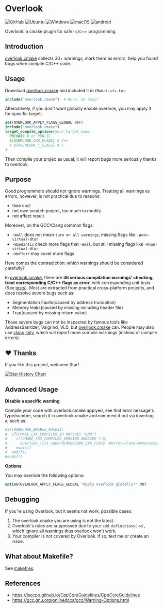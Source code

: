 # Overlook

<img alt="GitHub" src="https://img.shields.io/github/license/zchrissirhcz/overlook"> ![Ubuntu](https://img.shields.io/badge/Ubuntu-333333?style=flat&logo=ubuntu) ![Windows](https://img.shields.io/badge/Windows-333333?style=flat&logo=windows&logoColor=blue) ![macOS](https://img.shields.io/badge/-macOS-333333?style=flat&logo=apple) ![android](https://img.shields.io/badge/-Android-333333?style=flat&logo=Android)


Overlook: a cmake plugin for safer c/c++ programming.

## Introduction

[overlook.cmake](overlook.cmake) collects 30+ warnings, mark them as errors, help you found bugs when compile C/C++ code.

## Usage

Download [overlook.cmake](https://github.com/zchrissirhcz/overlook/blob/main/overlook.cmake) and included it in `CMakeLists.txt`:

```cmake
include("overlook.cmake")  # Done. So easy!
```

Alternatively, if you don't want globally enable overlook, you may apply it for specific target:

```cmake
set(OVERLOOK_APPLY_FLAGS_GLOBAL OFF)
include("overlook.cmake")
target_compile_options(your_target_name
  PRIVATE # or PUBLIC
  ${OVERLOOK_CXX_FLAGS} # C++
  # ${OVERLOOK_C_FLAGS} # C
)
```

Then compile your projec as usual, it will report bugs more seriously thanks to overlook.

## Purpose

Good programmers should not ignore warnings. Treating all warnings as errors, however, is not practical due to reasons:
- time cost
- not own scratch project, too much to modify
- not affect result

Moreover, on the GCC/Clang common flags:
- `-Wall` does not mean `turn on all warnings`, missing flags like `-Wnon-virtual-dtor`
- `-Wpedantic` check more flags that `-Wall`, but still missing flags like `-Wnon-virtual-dtor`
- `-Weffc++` may cover more flags

Here comes the contradiction: which warnings should be considered carefully?

In [overlook.cmake](overlook.cmake), there are **36 serious compilation warnings' checking, treat corresponding C/C++ flags as error**, with corresponding unit tests (See [tests](tests)). Most are extracted from practical cross-platform projects, and does resolve severe bugs such as:
- Segmentation Faults(caused by address truncation)
- Memory leaks(caused by missing including header file)
- Trap(caused by missing return value)

These severe bugs can not be inspected by famous tools like AddressSanitizer, Valgrind, VLD, but [overlook.cmake](overlook.cmake) can. People may also use [clang-tidy](https://clang.llvm.org/extra/clang-tidy/), which will report more compile warnings (instead of compile errors).


## ♥️ Thanks

If you like this project, welcome Star!

[![Star History Chart](https://api.star-history.com/svg?repos=zchrissirhcz/overlook&type=Date)](https://star-history.com/#zchrissirhcz/overlook&Date)


## Advanced Usage

**Disable a specific warning**

Compile your code with overlook.cmake applyed, see that error nessage's type/number, search it in overlook.cmake and comment it out via inserting `#`, such as:
```cmake
#if(OVERLOOK_ENABLE_RULE32)
#  if(CMAKE_CXX_COMPILER_ID MATCHES "GNU")
#    if(CMAKE_CXX_COMPILER_VERSION GREATER 7.5)
#      overlook_list_append(OVERLOOK_CXX_FLAGS -Werror=class-memaccess)
#    endif()
#  endif()
#endif()
```

**Options**

You may override the following options:

```cmake
option(OVERLOOK_APPLY_FLAGS_GLOBAL "Apply overlook globally?" ON)
```

## Debugging

If you're using Overlook, but it seems not work, possible cases:

1. The overlook.cmake you are using is not the latest.
2. Overlook's rules are suppressed due to your `add_definitions(-w)`, which ignore all warnings thus overlook won't work.
3. Your compiler is not covered by Overlook. If so, text me or create an issue.

## What about Makefile?

See [makefiles](makefiles/README.md).

## References

- https://isocpp.github.io/CppCoreGuidelines/CppCoreGuidelines
- https://gcc.gnu.org/onlinedocs/gcc/Warning-Options.html